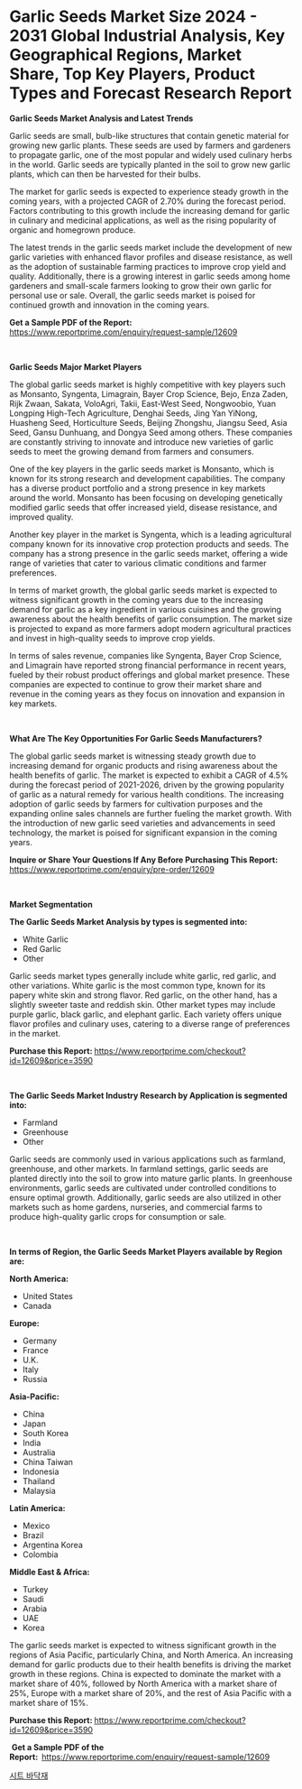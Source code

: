 <p><h1>Garlic Seeds Market Size 2024 - 2031 Global Industrial Analysis, Key Geographical Regions, Market Share, Top Key Players, Product Types and Forecast Research Report</h1></p><p><strong>Garlic Seeds Market Analysis and Latest Trends</strong></p>
<p><p>Garlic seeds are small, bulb-like structures that contain genetic material for growing new garlic plants. These seeds are used by farmers and gardeners to propagate garlic, one of the most popular and widely used culinary herbs in the world. Garlic seeds are typically planted in the soil to grow new garlic plants, which can then be harvested for their bulbs.</p><p>The market for garlic seeds is expected to experience steady growth in the coming years, with a projected CAGR of 2.70% during the forecast period. Factors contributing to this growth include the increasing demand for garlic in culinary and medicinal applications, as well as the rising popularity of organic and homegrown produce.</p><p>The latest trends in the garlic seeds market include the development of new garlic varieties with enhanced flavor profiles and disease resistance, as well as the adoption of sustainable farming practices to improve crop yield and quality. Additionally, there is a growing interest in garlic seeds among home gardeners and small-scale farmers looking to grow their own garlic for personal use or sale. Overall, the garlic seeds market is poised for continued growth and innovation in the coming years.</p></p>
<p><strong>Get a Sample PDF of the Report:&nbsp;</strong> <a href="https://www.reportprime.com/enquiry/request-sample/12609">https://www.reportprime.com/enquiry/request-sample/12609</a></p>
<p>&nbsp;</p>
<p><strong>Garlic Seeds Major Market Players</strong></p>
<p><p>The global garlic seeds market is highly competitive with key players such as Monsanto, Syngenta, Limagrain, Bayer Crop Science, Bejo, Enza Zaden, Rijk Zwaan, Sakata, VoloAgri, Takii, East-West Seed, Nongwoobio, Yuan Longping High-Tech Agriculture, Denghai Seeds, Jing Yan YiNong, Huasheng Seed, Horticulture Seeds, Beijing Zhongshu, Jiangsu Seed, Asia Seed, Gansu Dunhuang, and Dongya Seed among others. These companies are constantly striving to innovate and introduce new varieties of garlic seeds to meet the growing demand from farmers and consumers.</p><p>One of the key players in the garlic seeds market is Monsanto, which is known for its strong research and development capabilities. The company has a diverse product portfolio and a strong presence in key markets around the world. Monsanto has been focusing on developing genetically modified garlic seeds that offer increased yield, disease resistance, and improved quality.</p><p>Another key player in the market is Syngenta, which is a leading agricultural company known for its innovative crop protection products and seeds. The company has a strong presence in the garlic seeds market, offering a wide range of varieties that cater to various climatic conditions and farmer preferences.</p><p>In terms of market growth, the global garlic seeds market is expected to witness significant growth in the coming years due to the increasing demand for garlic as a key ingredient in various cuisines and the growing awareness about the health benefits of garlic consumption. The market size is projected to expand as more farmers adopt modern agricultural practices and invest in high-quality seeds to improve crop yields.</p><p>In terms of sales revenue, companies like Syngenta, Bayer Crop Science, and Limagrain have reported strong financial performance in recent years, fueled by their robust product offerings and global market presence. These companies are expected to continue to grow their market share and revenue in the coming years as they focus on innovation and expansion in key markets.</p></p>
<p>&nbsp;</p>
<p><strong>What Are The Key Opportunities For Garlic Seeds Manufacturers?</strong></p>
<p><p>The global garlic seeds market is witnessing steady growth due to increasing demand for organic products and rising awareness about the health benefits of garlic. The market is expected to exhibit a CAGR of 4.5% during the forecast period of 2021-2026, driven by the growing popularity of garlic as a natural remedy for various health conditions. The increasing adoption of garlic seeds by farmers for cultivation purposes and the expanding online sales channels are further fueling the market growth. With the introduction of new garlic seed varieties and advancements in seed technology, the market is poised for significant expansion in the coming years.</p></p>
<p><strong>Inquire or Share Your Questions If Any Before Purchasing This Report:</strong> <a href="https://www.reportprime.com/enquiry/pre-order/12609">https://www.reportprime.com/enquiry/pre-order/12609</a></p>
<p>&nbsp;</p>
<p><strong>Market Segmentation</strong></p>
<p><strong>The Garlic Seeds Market Analysis by types is segmented into:</strong></p>
<p><ul><li>White Garlic</li><li>Red Garlic</li><li>Other</li></ul></p>
<p><p>Garlic seeds market types generally include white garlic, red garlic, and other variations. White garlic is the most common type, known for its papery white skin and strong flavor. Red garlic, on the other hand, has a slightly sweeter taste and reddish skin. Other market types may include purple garlic, black garlic, and elephant garlic. Each variety offers unique flavor profiles and culinary uses, catering to a diverse range of preferences in the market.</p></p>
<p><strong>Purchase this Report:&nbsp;</strong><a href="https://www.reportprime.com/checkout?id=12609&price=3590">https://www.reportprime.com/checkout?id=12609&price=3590</a></p>
<p>&nbsp;</p>
<p><strong>The Garlic Seeds Market Industry Research by Application is segmented into:</strong></p>
<p><ul><li>Farmland</li><li>Greenhouse</li><li>Other</li></ul></p>
<p><p>Garlic seeds are commonly used in various applications such as farmland, greenhouse, and other markets. In farmland settings, garlic seeds are planted directly into the soil to grow into mature garlic plants. In greenhouse environments, garlic seeds are cultivated under controlled conditions to ensure optimal growth. Additionally, garlic seeds are also utilized in other markets such as home gardens, nurseries, and commercial farms to produce high-quality garlic crops for consumption or sale.</p></p>
<p>&nbsp;</p>
<p><strong>In terms of Region, the Garlic Seeds Market Players available by Region are:</strong></p>
<p>
    <p> <strong> North America: </strong>
        <ul>
            <li>United States</li>
            <li>Canada</li>
        </ul>
        </p> 
    <p> <strong> Europe: </strong>
        <ul>
            <li>Germany</li>
            <li>France</li>
            <li>U.K.</li>
            <li>Italy</li>
            <li>Russia</li>
        </ul>
        </p> 
    <p> <strong> Asia-Pacific: </strong>
        <ul>
            <li>China</li>
            <li>Japan</li>
            <li>South Korea</li>
            <li>India</li>
            <li>Australia</li>
            <li>China Taiwan</li>
            <li>Indonesia</li>
            <li>Thailand</li>
            <li>Malaysia</li>
        </ul>
        </p> 
    <p> <strong> Latin America: </strong>
        <ul>
            <li>Mexico</li>
            <li>Brazil</li>
            <li>Argentina Korea</li>
            <li>Colombia</li>
        </ul>
        </p> 
    <p> <strong> Middle East & Africa: </strong>
        <ul>
            <li>Turkey</li>
            <li>Saudi</li>
            <li>Arabia</li>
            <li>UAE</li>
            <li>Korea</li>
        </ul>
    </p>
    </p>
<p><p>The garlic seeds market is expected to witness significant growth in the regions of Asia Pacific, particularly China, and North America. An increasing demand for garlic products due to their health benefits is driving the market growth in these regions. China is expected to dominate the market with a market share of 40%, followed by North America with a market share of 25%, Europe with a market share of 20%, and the rest of Asia Pacific with a market share of 15%.</p></p>
<p><strong>Purchase this Report: </strong><a href="https://www.reportprime.com/checkout?id=12609&price=3590">https://www.reportprime.com/checkout?id=12609&price=3590</a></p>
<p>&nbsp;<strong>Get a Sample PDF of the Report:&nbsp;&nbsp;</strong><a href="https://www.reportprime.com/enquiry/request-sample/12609">https://www.reportprime.com/enquiry/request-sample/12609</a></p>
<p><strong></strong></p>
<p><p><a href="https://github.com/mpodehpw07370073/Market-Research-Report-List-1/blob/main/506208015959.md">시트 바닥재</a></p></p>